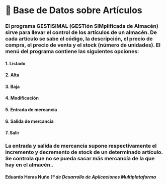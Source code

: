 # 📁 **Base de Datos sobre Artículos**

### El programa GESTISIMAL (GESTIón SIMplificada de Almacén) sirve para llevar el control de los artículos de un almacén. De cada artículo se sabe el código, la descripción, el precio de compra, el precio de venta y el stock (número de unidades). El menú del programa contiene las siguientes opciones:
#### 1. Listado
#### 2. Alta
#### 3. Baja
#### 4. Modificación
#### 5. Entrada de mercancía
#### 6. Salida de mercancía
#### 7. Salir
### La entrada y salida de mercancía supone respectivamente el incremento y decremento de stock de un determinado artículo. Se controla que no se pueda sacar más mercancía de la que hay en el almacén..

#### Eduardo Heras Nuño *1º de Desarrollo de Aplicaciones Multiplataforma*
